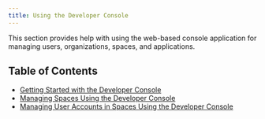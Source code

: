 ```yaml
---
title: Using the Developer Console
---
```


This section provides help with using the web-based console application for managing users, organizations, spaces, and applications.

## Table of Contents

* [Getting Started with the Developer Console](./dev-console.html)
* [Managing Spaces Using the Developer Console](./manage_spaces.html)
* [Managing User Accounts in Spaces Using the Developer Console](./manage-accounts.html)
